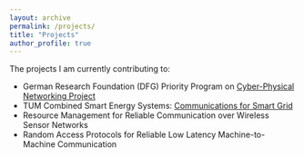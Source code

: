 ```yaml
---
layout: archive
permalink: /projects/
title: "Projects"
author_profile: true
---
```


The projects I am currently contributing to:

* German Research Foundation (DFG) Priority Program on [Cyber-Physical Networking Project](http://www.lkn.ei.tum.de/en/research/dfg-cpn/)
* TUM Combined Smart Energy Systems: [Communications for Smart Grid](http://www.lkn.ei.tum.de/en/research/dfg-tum-coses/)
* Resource Management for Reliable Communication over Wireless Sensor Networks 
* Random Access Protocols for Reliable Low Latency Machine-to-Machine Communication
